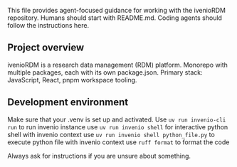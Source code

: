 This file provides agent-focused guidance for working with the ivenioRDM repository.
Humans should start with README.md. Coding agents should follow the instructions here.

## Project overview

ivenioRDM is a research data management (RDM) platform.
Monorepo with multiple packages, each with its own package.json.
Primary stack: JavaScript, React, pnpm workspace tooling.

## Development environment
Make sure that your .venv is set up and activated.
Use `uv run invenio-cli run` to run invenio instance
use `uv run invenio shell` for interactive python shell with invenio context
use `uv run invenio shell python_file.py` to execute python file with invenio context
use `ruff format` to format the code

Always ask for instructions if you are unsure about something.
